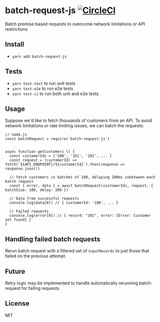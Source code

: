 # batch-request-js [![CircleCI](https://circleci.com/gh/kunal-mandalia/batch-request-js.svg?style=svg)](https://circleci.com/gh/kunal-mandalia/batch-request-js)
Batch promise based requests to overcome network limitations or API restrictions

## Install
- `yarn add batch-request-js`

## Tests

- `yarn test-test` to run unit tests
- `yarn test-e2e` to run e2e tests
- `yarn test-ci` to run both unit and e2e tests

## Usage

Suppose we'd like to fetch thousands of customers from an API. To avoid network limitations or rate limiting issues, we can batch the requests:


```(javascript)
// node.js
const batchRequest = require('batch-request-js')


async function getCustomers () {
  const customerIds = ['100', '101', '102', ... ]
  const request = (customerId) => fetch(`${API_ENDPOINT}/${customerId}`).then(response => response.json())

  // fetch customers in batches of 100, delaying 200ms inbetween each batch request
  const { error, data } = await batchRequest(customerIds, request, { batchSize: 100, delay: 200 })

  // Data from successful requests
  console.log(data[0]) // { customerId: '100', ... }

  // Failed requests
  console.log(error[0]) // { record: "101", error: [Error: Customer not found] }
}
```

## Handling failed batch requests

Rerun batch request with a filtered set of `inputRecords` to just those that failed on the previous attempt.

## Future
Retry logic may be implemented to handle automatically rerunning batch-request for failing requests.

## License
MIT
